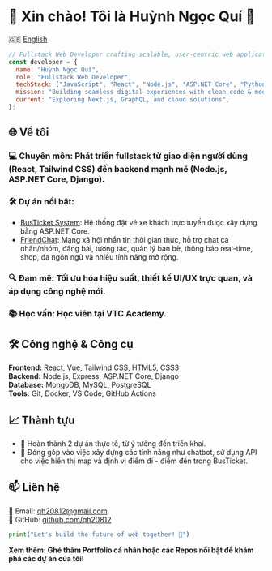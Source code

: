 # 👋 Xin chào! Tôi là Huỳnh Ngọc Quí 🚀

🇬🇧 [English](./README.en.md)
```javascript
// Fullstack Web Developer crafting scalable, user-centric web applications
const developer = {
  name: "Huỳnh Ngọc Quí",
  role: "Fullstack Web Developer",
  techStack: ["JavaScript", "React", "Node.js", "ASP.NET Core", "Python", "Tailwind CSS", "MongoDB", "SQL"],
  mission: "Building seamless digital experiences with clean code & modern design 🌟",
  current: "Exploring Next.js, GraphQL, and cloud solutions",
};
```

## 🌐 Về tôi

### 💻 Chuyên môn: Phát triển fullstack từ giao diện người dùng (React, Tailwind CSS) đến backend mạnh mẽ (Node.js, ASP.NET Core, Django).
### 🛠️ Dự án nổi bật:
* [BusTicket System](https://github.com/qh20812/BusTicket.git): Hệ thống đặt vé xe khách trực tuyến được xây dựng bằng ASP.NET Core.
* [FriendChat](https://github.com/qh20812/friend-chat.git): Mạng xã hội nhắn tin thời gian thực, hỗ trợ chat cá nhân/nhóm, đăng bài, tương tác, quản lý bạn bè, thông báo real-time, shop, đa ngôn ngữ và nhiều tính năng mở rộng.
### 🔍 Đam mê: Tối ưu hóa hiệu suất, thiết kế UI/UX trực quan, và áp dụng công nghệ mới.
### 📚 Học vấn: Học viên tại VTC Academy.

## 🛠️ Công nghệ & Công cụ
**Frontend:** React, Vue, Tailwind CSS, HTML5, CSS3  
**Backend:** Node.js, Express, ASP.NET Core, Django  
**Database:** MongoDB, MySQL, PostgreSQL  
**Tools:** Git, Docker, VS Code, GitHub Actions

## 📈 Thành tựu

* 🚀 Hoàn thành 2 dự án thực tế, từ ý tưởng đến triển khai.
* 🌟 Đóng góp vào việc xây dựng các tính năng như chatbot, sử dụng API cho việc hiển thị map và định vị điểm đi - điểm đến trong BusTicket.

## 📫 Liên hệ


📧 Email: qh20812@gmail.com  
🐙 GitHub: [github.com/qh20812](https://github.com/qh20812)


```python
print("Let's build the future of web together! 🚧")
```

**Xem thêm: Ghé thăm Portfolio cá nhân hoặc các Repos nổi bật để khám phá các dự án của tôi!**
